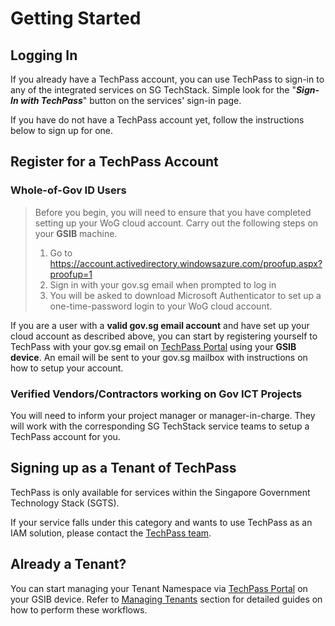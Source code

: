 # Getting Started

## Logging In

If you already have a TechPass account, you can use TechPass to sign-in to any of the integrated services on SG TechStack. Simple look for the "***Sign-In with TechPass***" button on the services' sign-in page.

If you have do not have a TechPass account yet, follow the instructions below to sign up for one.

## Register for a TechPass Account

### Whole-of-Gov ID Users

> Before you begin, you will need to ensure that you have completed setting up your WoG cloud account.
> Carry out the following steps on your **GSIB** machine.
>
> 1. Go to https://account.activedirectory.windowsazure.com/proofup.aspx?proofup=1
> 2. Sign in with your gov.sg email when prompted to log in
> 3. You will be asked to download Microsoft Authenticator to set up a one-time-password login to your WoG cloud account.

If you are a user with a **valid gov.sg email account** and have set up your cloud account as described above, you can start by registering yourself to TechPass with your gov.sg email on [TechPass Portal](https://portal.dev.techpass.gov.sg) using your **GSIB device**. An email will be sent to your gov.sg mailbox with instructions on how to setup your account.

### Verified Vendors/Contractors working on Gov ICT Projects

You will need to inform your project manager or manager-in-charge. They will work with the corresponding SG TechStack service teams to setup a TechPass account for you.

## Signing up as a Tenant of TechPass

TechPass is only available for services within the Singapore Government Technology Stack (SGTS).

If your service falls under this category and wants to use TechPass as an IAM solution, please contact the [TechPass team](mailto:enquires_techpass@tech.gov.sg).

## Already a Tenant?

You can start managing your Tenant Namespace via [TechPass Portal](https://portal.techpass.gov.sg) on your GSIB device. Refer to [Managing Tenants](tenant) section for detailed guides on how to perform these workflows.

